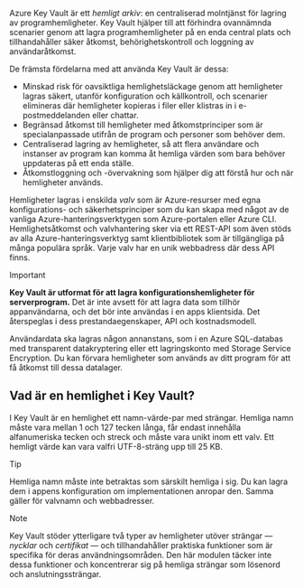 Azure Key Vault är ett *hemligt arkiv*: en centraliserad molntjänst för lagring av programhemligheter. Key Vault hjälper till att förhindra ovannämnda scenarier genom att lagra programhemligheter på en enda central plats och tillhandahåller säker åtkomst, behörighetskontroll och loggning av användaråtkomst.

De främsta fördelarna med att använda Key Vault är dessa:

- Minskad risk för oavsiktliga hemlighetsläckage genom att hemligheter lagras säkert, utanför konfiguration och källkontroll, och scenarier elimineras där hemligheter kopieras i filer eller klistras in i e-postmeddelanden eller chattar.
- Begränsad åtkomst till hemligheter med åtkomstprinciper som är specialanpassade utifrån de program och personer som behöver dem.
- Centraliserad lagring av hemligheter, så att flera användare och instanser av program kan komma åt hemliga värden som bara behöver uppdateras på ett enda ställe.
- Åtkomstloggning och -övervakning som hjälper dig att förstå hur och när hemligheter används.

Hemligheter lagras i enskilda *valv* som är Azure-resurser med egna konfigurations- och säkerhetsprinciper som du kan skapa med något av de vanliga Azure-hanteringsverktygen som Azure-portalen eller Azure CLI. Hemlighetsåtkomst och valvhantering sker via ett REST-API som även stöds av alla Azure-hanteringsverktyg samt klientbibliotek som är tillgängliga på många populära språk. Varje valv har en unik webbadress där dess API finns.

> [!IMPORTANT]
> **Key Vault är utformat för att lagra konfigurationshemligheter för serverprogram.** Det är inte avsett för att lagra data som tillhör appanvändarna, och det bör inte användas i en apps klientsida. Det återspeglas i dess prestandaegenskaper, API och kostnadsmodell.
>
> Användardata ska lagras någon annanstans, som i en Azure SQL-databas med transparent datakryptering eller ett lagringskonto med Storage Service Encryption. Du kan förvara hemligheter som används av ditt program för att få åtkomst till dessa datalager.

## <a name="what-is-a-secret-in-key-vault"></a>Vad är en hemlighet i Key Vault?

I Key Vault är en hemlighet ett namn-värde-par med strängar. Hemliga namn måste vara mellan 1 och 127 tecken långa, får endast innehålla alfanumeriska tecken och streck och måste vara unikt inom ett valv. Ett hemligt värde kan vara valfri UTF-8-sträng upp till 25 KB.

> [!TIP]
> Hemliga namn måste inte betraktas som särskilt hemliga i sig. Du kan lagra dem i appens konfiguration om implementationen anropar den. Samma gäller för valvnamn och webbadresser.

> [!NOTE]
> Key Vault stöder ytterligare två typer av hemligheter utöver strängar &mdash; *nycklar* och *certifikat* &mdash; och tillhandahåller praktiska funktioner som är specifika för deras användningsområden. Den här modulen täcker inte dessa funktioner och koncentrerar sig på hemliga strängar som lösenord och anslutningssträngar.

